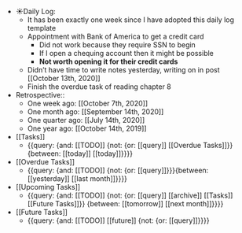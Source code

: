 - ☀️Daily Log:
    - It has been exactly one week since I have adopted this daily log template
    - Appointment with Bank of America to get a credit card
        - Did not work because they require SSN to begin
        - If I open a chequing account then it might be possible
        - __Not worth opening it for their credit cards__
    - Didn’t have time to write notes yesterday, writing on in post [[October 13th, 2020]]
    - Finish the overdue task of reading chapter 8
- Retrospective::
    - One week ago: [[October 7th, 2020]]
    - One month ago: [[September 14th, 2020]]
    - One quarter ago: [[July 14th, 2020]]
    - One year ago: [[October 14th, 2019]]
- [[Tasks]]
    - {{query: {and: [[TODO]] {not: {or: [[query]] [[Overdue Tasks]]}} {between: [[today]] [[today]]}}}}
- [[Overdue Tasks]]
    - {{query: {and: [[TODO]] {not: {or: [[query]]}}}{between: [[yesterday]] [[last month]]}}}}
- [[Upcoming Tasks]]
    - {{query: {and: [[TODO]] {not: {or: [[query]] [[archive]] [[Tasks]] [[Future Tasks]]}} {between: [[tomorrow]] [[next month]]}}}}
- [[Future Tasks]]
    - {{query: {and: [[TODO]] [[future]] {not: {or: [[query]]}}}}
